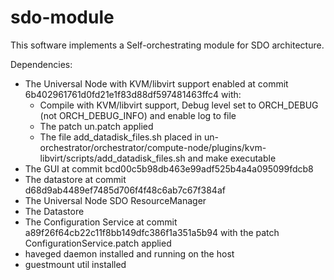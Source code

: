 # sdo-module

This software implements a Self-orchestrating module for SDO architecture.

Dependencies:

- The Universal Node with KVM/libvirt support enabled at commit 6b402961761d0fd21e1f83d88df597481463ffc4 with:
	- Compile with KVM/libvirt support, Debug level set to ORCH_DEBUG (not ORCH_DEBUG_INFO) and enable log to file 
	- The patch un.patch applied
	- The file add_datadisk_files.sh placed in un-orchestrator/orchestrator/compute-node/plugins/kvm-libvirt/scripts/add_datadisk_files.sh and make executable
- The GUI at commit bcd00c5b98db463e99adf525b4a4a095099fdcb8
- The datastore at commit d68d9ab4489ef7485d706f4f48c6ab7c67f384af
- The Universal Node SDO ResourceManager
- The Datastore
- The Configuration Service at commit a89f26f64cb22c11f8bb149dfc386f1a351a5b94 with the patch ConfigurationService.patch applied
- haveged daemon installed and running on the host
- guestmount util installed

